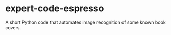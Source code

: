 # expert-code-espresso
A short Python code that automates image recognition of some known book covers.
